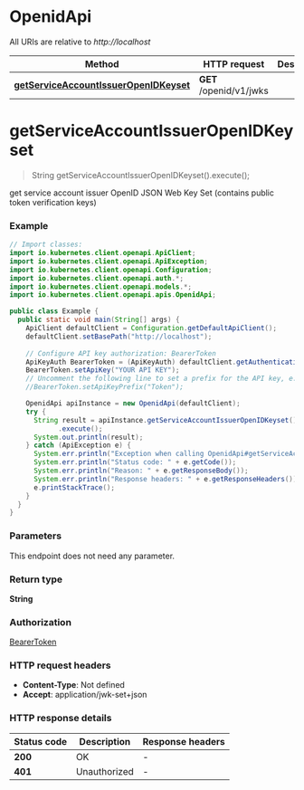 # OpenidApi

All URIs are relative to *http://localhost*

| Method | HTTP request | Description |
|------------- | ------------- | -------------|
| [**getServiceAccountIssuerOpenIDKeyset**](OpenidApi.md#getServiceAccountIssuerOpenIDKeyset) | **GET** /openid/v1/jwks |  |


<a id="getServiceAccountIssuerOpenIDKeyset"></a>
# **getServiceAccountIssuerOpenIDKeyset**
> String getServiceAccountIssuerOpenIDKeyset().execute();



get service account issuer OpenID JSON Web Key Set (contains public token verification keys)

### Example
```java
// Import classes:
import io.kubernetes.client.openapi.ApiClient;
import io.kubernetes.client.openapi.ApiException;
import io.kubernetes.client.openapi.Configuration;
import io.kubernetes.client.openapi.auth.*;
import io.kubernetes.client.openapi.models.*;
import io.kubernetes.client.openapi.apis.OpenidApi;

public class Example {
  public static void main(String[] args) {
    ApiClient defaultClient = Configuration.getDefaultApiClient();
    defaultClient.setBasePath("http://localhost");
    
    // Configure API key authorization: BearerToken
    ApiKeyAuth BearerToken = (ApiKeyAuth) defaultClient.getAuthentication("BearerToken");
    BearerToken.setApiKey("YOUR API KEY");
    // Uncomment the following line to set a prefix for the API key, e.g. "Token" (defaults to null)
    //BearerToken.setApiKeyPrefix("Token");

    OpenidApi apiInstance = new OpenidApi(defaultClient);
    try {
      String result = apiInstance.getServiceAccountIssuerOpenIDKeyset()
            .execute();
      System.out.println(result);
    } catch (ApiException e) {
      System.err.println("Exception when calling OpenidApi#getServiceAccountIssuerOpenIDKeyset");
      System.err.println("Status code: " + e.getCode());
      System.err.println("Reason: " + e.getResponseBody());
      System.err.println("Response headers: " + e.getResponseHeaders());
      e.printStackTrace();
    }
  }
}
```

### Parameters
This endpoint does not need any parameter.

### Return type

**String**

### Authorization

[BearerToken](../README.md#BearerToken)

### HTTP request headers

 - **Content-Type**: Not defined
 - **Accept**: application/jwk-set+json

### HTTP response details
| Status code | Description | Response headers |
|-------------|-------------|------------------|
| **200** | OK |  -  |
| **401** | Unauthorized |  -  |

